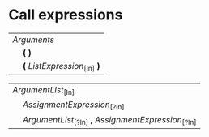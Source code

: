 # Call expressions

<table>
    <tr>
        <td colspan="2"><i>Arguments</i></td>
    </tr>
    <tr>
        <td>&nbsp;</td><td><b>(</b> <b>)</b></td>
    </tr>
    <tr>
        <td>&nbsp;</td><td><b>(</b> <i>ListExpression</i><sub>[In]</sub> <b>)</b></td>
    </tr>
</table>

<table>
    <tr>
        <td colspan="2"><i>ArgumentList</i><sub>[In]</sub></td>
    </tr>
    <tr>
        <td>&nbsp;</td><td><i>AssignmentExpression</i><sub>[?In]</sub></td>
    </tr>
    <tr>
        <td>&nbsp;</td><td><i>ArgumentList</i><sub>[?In]</sub> <b>,</b> <i>AssignmentExpression</i><sub>[?In]</sub></td>
    </tr>
</table>